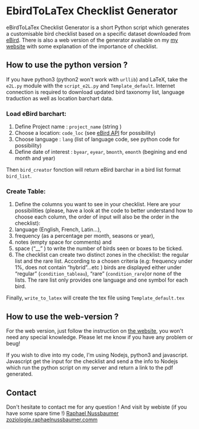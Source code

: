 # EbirdToLaTex Checklist Generator #
eBirdToLaTex Checklist Generator is a short Python script which generates a customisable bird checklist based on a specific dataset downloaded from [eBird](http://ebird.org/). There is also a web version of the generator available on my [my website](http://zoziologie.raphaelnussbaumer.com/ebirdtolatex/) with some explanation of the importance of checklist.

## How to use the python version ? ##
If you have python3 (python2 won't work with ```urllib```) and LaTeX, take the ```e2L.py``` module with the ```script_e2L.py``` and ```Template_default```. Internet connection is required to download updated bird taxonomy list, language traduction as well as location barchart data.  

### Load eBird barchart: ###
1. Define Project name : ```project_name``` (string )
2. Choose a location: ```code_loc``` (see [eBird API](https://confluence.cornell.edu/display/CLOISAPI/eBird-1.1-HotSpotsByRegion) for possibility)
3. Choose language : ```lang``` (list of language code, see python code for possibility)
4. Define date of interest : ```byear```, ```eyear```, ```bmonth```, ```emonth``` (begining and end month and year)

Then ```bird_creator``` fonction will return eBird barchar in a bird list format ```bird_list```.

### Create Table: ###
1. Define the columns you want to see in your checklist. Here are your possibilities (please, have a look at the code to better understand how to choose each column, the order of input will also be the order in the checklist):
  1. language (English, French, Latin…), 
  2. frequency (as a percentage per month, seasons or year), 
  3. notes (empty space for comments) and 
  4. space (“__” ) to write the number of birds seen or boxes to be ticked.
2. The checklist can create two distinct zones in the checklist: the regular list and the rare list. According to a chosen criteria (e.g: frequency under 1%, does not contain “hybrid”…etc ) birds are displayed either under “regular” (```condition_tableau```), “rare” (```condition_rare```)or none of the lists. The rare list only provides one language and one symbol for each bird. 

Finally, ```write_to_latex``` will create the tex file using ```Template_default.tex```

## How to use the web-version ? ##
For the web version, just follow the instruction on [the website](http://zoziologie.raphaelnussbaumer.com/ebirdtolatex/), you won't need any special knowledge. Please let me know if you have any problem or beug! 

If you wish to dive into my code, I'm using Nodejs, python3 and javascript. Javascript get the input for the checklist and send a the info to Nodejs which run the python script on my server and return a link to the pdf generated. 

## Contact ##
Don't hesitate to contact me for any question ! And visit by webiste (if you have some spare time !)
[Raphael Nussbaumer](rafnuss@gmail.com) 
[zoziologie.raphaelnussbaumer.comm](http://zoziologie.raphaelnussbaumer.com/)
